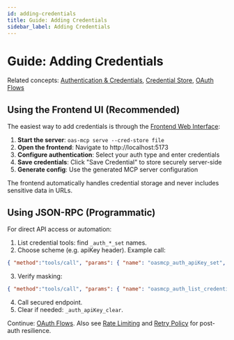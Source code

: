 ```yaml
---
id: adding-credentials
title: Guide: Adding Credentials
sidebar_label: Adding Credentials
---
```


# Guide: Adding Credentials

Related concepts: [Authentication & Credentials](authentication-credentials.md), [Credential Store](credential-store.md), [OAuth Flows](oauth-flows.md)

## Using the Frontend UI (Recommended)

The easiest way to add credentials is through the [Frontend Web Interface](frontend-ui.md):

1. **Start the server**: `oas-mcp serve --cred-store file`
2. **Open the frontend**: Navigate to http://localhost:5173 
3. **Configure authentication**: Select your auth type and enter credentials
4. **Save credentials**: Click "Save Credential" to store securely server-side
5. **Generate config**: Use the generated MCP server configuration

The frontend automatically handles credential storage and never includes sensitive data in URLs.

## Using JSON-RPC (Programmatic)

For direct API access or automation:

1. List credential tools: find `_auth_*_set` names.
2. Choose scheme (e.g. apiKey header). Example call:
```json
{ "method":"tools/call", "params": { "name": "oasmcp_auth_apiKey_set", "arguments": { "value": "KEY" } } }
```
3. Verify masking:
```json
{ "method":"tools/call", "params": { "name": "oasmcp_auth_list_credentials" } }
```
4. Call secured endpoint.
5. Clear if needed: `_auth_apiKey_clear`.

Continue: [OAuth Flows](oauth-flows.md). Also see [Rate Limiting](rate-limiting.md) and [Retry Policy](retry-policy.md) for post-auth resilience.
